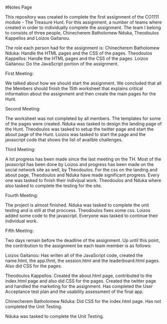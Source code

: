 #Notes Page

This repository was created to complete the first assignment of the CO1111 module - The Treasure Hunt.
For this assignment, a number of teams where created in order to individually complete the assignment. The team I belong to consists of three people, Chinecherem Batholomew Nduka, Theodoulos Kappellos and Loizos Gaitanou.

The role each person had for the assignment is:
Chinecherem Batholomew Nduka: Handle the HTML pages and the CSS of the pages.
Theodoulos Kappellos: Handle the HTML pages and the CSS of the pages.
Loizos Gaitanou: Do the JavaScript portion of the assignment.


First Meeting:

We talked about how we should start the assignment.
We concluded that all the Members should finish the 15th worksheet that explains critical information about the assignment and then create the main pages for the Hunt.

Second Meeting:

The worksheet was not completed by all members. The templates for some of the pages were created.
Nduka was tasked to design the landing page of the Hunt. Theodoulos was tasked to setup the twitter page and start the about page of the Hunt.
Loizos was tasked to start the page and the javascript code that shows the list of availble challenges.

Third Meeting:

A lot progress has been made since the last meeting on the TH. 
Most of the javascript has been done by Loizos and progress has been made on the social network site as well, by Theodoulos. 
For the css on the landing and about page, Theodoulos and Nduka have made significant progress. Every one was tasked to finish their indivijual work. 
Theodoulos and Nduka where also tasked to complete the testing for the site.

Fourth Meeting:

The project is almost finished. Nduka was tasked to complete the unit testing and is still at that proccess.
Theodoulos fixes some css. Loizos added some code to the javascript.
Everyone was tasked to continue their individual work.

Fifth Meeting:

Two days remain before the deadline of the assignment. Up until this point, the contribution to the assignment be each team member is as follows:

Loizos Gaitanou: Has writen all of the JavaScript code, created the name.html, the app.thml, the session.html and the leaderboard.html pages. Also did CSS for the pages.

Theodoulos Kappellos: Created the about.html page, contributed to the index.html page and also did CSS for the pages. Created the twitter page and handled the marketing for the assignment. Has completed the User Acceptance test plan and the usability assessment of the final app.

Chinecherem Batholomew Nduka: Did CSS for the index.html page. Has not completed the Unit Testing.

Nduka was tasked to complete the Unit Testing.
